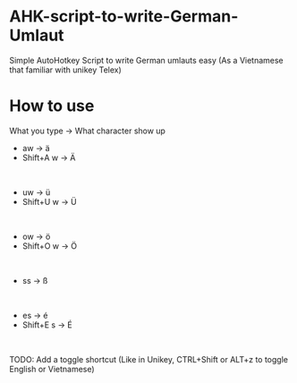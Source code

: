 # AHK-script-to-write-German-Umlaut
Simple AutoHotkey Script to write German umlauts easy (As a Vietnamese that familiar with unikey Telex)

# How to use
What you type -> What character show up
- aw -> ä
- Shift+A w -> Ä 
<br>

- uw -> ü
- Shift+U w -> Ü
<br>

- ow -> ö
- Shift+O w -> Ö
<br>

- ss -> ß
<br>

- es -> é
- Shift+E s -> É
<br>

TODO: Add a toggle shortcut (Like in Unikey, CTRL+Shift or ALT+z to toggle English or Vietnamese)
